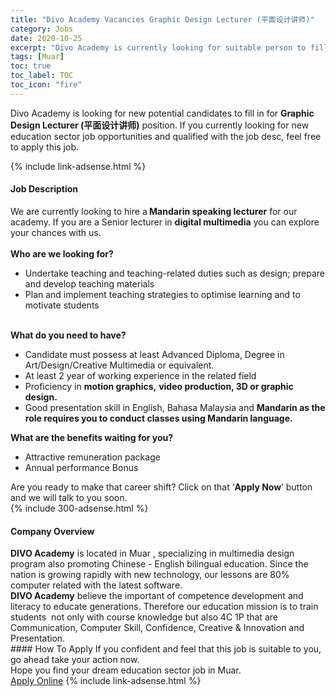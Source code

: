 ```yaml
---
title: "Divo Academy Vacancies Graphic Design Lecturer (平面设计讲师)" 
category: Jobs 
date: 2020-10-25 
excerpt: "Divo Academy is currently looking for suitable person to fill in the Graphic Design Lecturer (平面设计讲师) which positioned at Muar" 
tags: [Muar] 
toc: true 
toc_label: TOC 
toc_icon: "fire" 
--- 
```


<p>Divo Academy is looking for new potential candidates to fill in for <b>Graphic Design Lecturer (平面设计讲师)</b> position. If you currently looking for new education sector job opportunities and qualified with the job desc, feel free to apply this job.
</p>{% include link-adsense.html %} 
<div><div><h4>Job Description</h4></div><div><div><span><div><div>We are currently looking to hire a<strong> Mandarin speaking lecturer</strong> for our academy. If you are a Senior lecturer in <strong>digital multimedia</strong> you can explore your chances with us.<br>&#160;<div><strong>Who are we looking for?</strong></div><ul><li>Undertake teaching and teaching-related duties such as design; prepare and develop teaching materials</li><li>Plan and implement teaching strategies to optimise learning and to motivate students</li></ul><br><strong>What do you need to have?</strong></div><ul><li>Candidate must possess at least Advanced Diploma, Degree in Art/Design/Creative Multimedia or equivalent.</li><li>At least 2 year of working experience in the related field</li><li>Proficiency in <strong>motion graphics,</strong>&#160;<strong>video production, 3D or graphic design.</strong></li><li>Good presentation skill in English, Bahasa Malaysia and <strong>Mandarin as the role requires you to conduct classes using Mandarin language.</strong></li></ul><div><div><strong>What are the benefits waiting for you?</strong></div><ul><li>Attractive remuneration package</li><li>Annual performance Bonus</li></ul><div>Are you ready to make that career shift? Click on that &#8216;<strong>Apply Now</strong>&#8217; button and we will talk to you soon.</div></div></div></span></div></div></div> 
{% include 300-adsense.html %} 
<div><div><h4>Company Overview</h4></div><div><div><span><div><div><strong>DIVO Academy</strong> is located in Muar , specializing in multimedia design program also promoting Chinese - English bilingual education. Since the nation is growing rapidly with new technology, our lessons are 80% computer related with the latest software.</div>
<div><strong>DIVO Academy</strong> believe the important of competence development and literacy to educate generations. Therefore our education mission is to train students&#160; not only with course knowledge but also 4C 1P that are Communication, Computer Skill, Confidence, Creative &amp; Innovation and Presentation.</div></div></span></div></div></div> 
#### How To Apply 
If you confident and feel that this job is suitable to you, go ahead take your action now. <br/> 
Hope you find your dream education sector job in Muar. <br/> 
<a href="https://www.jobstreet.com.my/en/job/graphic-design-lecturer-平面设计讲师-4405606?jobId=jobstreet-my-job-4405606" class="btn btn--info" target="_blank" rel="nofollow noopenner">Apply Online</a> 
{% include link-adsense.html %} 